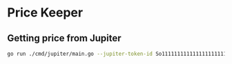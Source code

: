 # Price Keeper

## Getting price from Jupiter

```bash
go run ./cmd/jupiter/main.go --jupiter-token-id So11111111111111111111111111111111111111112
```
